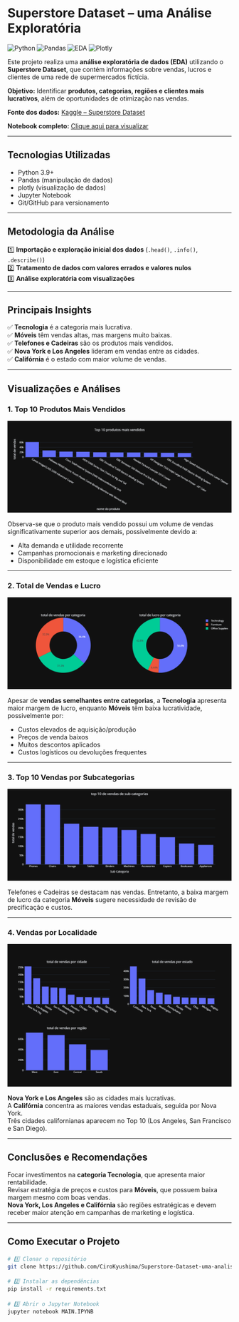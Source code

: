 # Superstore Dataset – uma Análise Exploratória

![Python](https://img.shields.io/badge/Python-3.9-blue)
![Pandas](https://img.shields.io/badge/Pandas-Data%20Analysis-yellow)
![EDA](https://img.shields.io/badge/EDA-Exploratory%20Data%20Analysis-green)
![Plotly](https://img.shields.io/badge/Plotly-Interactive%20Charts-3B4CC0)

Este projeto realiza uma **análise exploratória de dados (EDA)** utilizando o **Superstore Dataset**, que contém informações sobre vendas, lucros e clientes de uma rede de supermercados fictícia.

**Objetivo:** Identificar **produtos, categorias, regiões e clientes mais lucrativos**, além de oportunidades de otimização nas vendas.

**Fonte dos dados:** [Kaggle – Superstore Dataset](https://www.kaggle.com/datasets/vivek468/superstore-dataset-final)

**Notebook completo:** [Clique aqui para visualizar](MAIN.IPYNB)

---

## Tecnologias Utilizadas
- Python 3.9+
- Pandas (manipulação de dados)
- plotly (visualização de dados)
- Jupyter Notebook
- Git/GitHub para versionamento

---

## Metodologia da Análise

1️⃣ **Importação e exploração inicial dos dados** (`.head()`, `.info()`, `.describe()`)  
2️⃣ **Tratamento de dados com valores errados e valores nulos**  
3️⃣ **Análise exploratória com visualizações**  

---

## Principais Insights

✅ **Tecnologia** é a categoria mais lucrativa.  
✅ **Móveis** têm vendas altas, mas margens muito baixas.  
✅ **Telefones e Cadeiras** são os produtos mais vendidos.  
✅ **Nova York e Los Angeles** lideram em vendas entre as cidades.  
✅ **Califórnia** é o estado com maior volume de vendas.

---

## Visualizações e Análises

### 1. Top 10 Produtos Mais Vendidos
![Top 10 Produtos](image/top10.png)

 Observa-se que o produto mais vendido possui um volume de vendas significativamente superior aos demais, possivelmente devido a:
- Alta demanda e utilidade recorrente
- Campanhas promocionais e marketing direcionado
- Disponibilidade em estoque e logística eficiente

---

### 2. Total de Vendas e Lucro
![Vendas e Lucro](image/total_Lucro.png)

 Apesar de **vendas semelhantes entre categorias**, a **Tecnologia** apresenta maior margem de lucro, enquanto **Móveis** têm baixa lucratividade, possivelmente por:
- Custos elevados de aquisição/produção
- Preços de venda baixos
- Muitos descontos aplicados
- Custos logísticos ou devoluções frequentes

---

### 3. Top 10 Vendas por Subcategorias
![Top 10 Subcategorias](image/top10_vendas.png)

 Telefones e Cadeiras se destacam nas vendas. Entretanto, a baixa margem de lucro da categoria **Móveis** sugere necessidade de revisão de precificação e custos.

---

###  4. Vendas por Localidade
![Vendas por Localidade](image/total_vendas.png)

 **Nova York e Los Angeles** são as cidades mais lucrativas.  
 A **Califórnia** concentra as maiores vendas estaduais, seguida por Nova York.  
 Três cidades californianas aparecem no Top 10 (Los Angeles, San Francisco e San Diego).

---

##  Conclusões e Recomendações

 Focar investimentos na **categoria Tecnologia**, que apresenta maior rentabilidade.  
 Revisar estratégia de preços e custos para **Móveis**, que possuem baixa margem mesmo com boas vendas.  
 **Nova York, Los Angeles e Califórnia** são regiões estratégicas e devem receber maior atenção em campanhas de marketing e logística.

---

##  Como Executar o Projeto

```bash
# 1️⃣ Clonar o repositório
git clone https://github.com/CiroKyushima/Superstore-Dataset-uma-analise-grafica.git

# 2️⃣ Instalar as dependências
pip install -r requirements.txt

# 3️⃣ Abrir o Jupyter Notebook
jupyter notebook MAIN.IPYNB
